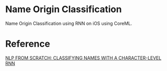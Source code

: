 # Name Origin Classification
Name Origin Classification using RNN on iOS using CoreML.

# Reference
[NLP FROM SCRATCH: CLASSIFYING NAMES WITH A CHARACTER-LEVEL RNN](https://pytorch.org/tutorials/intermediate/char_rnn_classification_tutorial.html)
